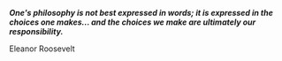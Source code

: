 _**One's philosophy is not best expressed in words; it is expressed in the choices one makes... and the choices we make are ultimately our responsibility.**_

Eleanor Roosevelt
